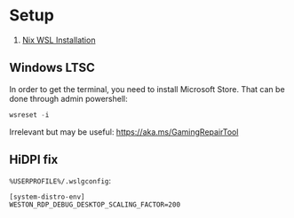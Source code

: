 # Setup

1. [Nix WSL Installation](https://nix-community.github.io/NixOS-WSL/index.html)

## Windows LTSC

In order to get the terminal, you need to install Microsoft Store. That can be done through admin powershell:

```powershell
wsreset -i
```

Irrelevant but may be useful: https://aka.ms/GamingRepairTool

## HiDPI fix

`%USERPROFILE%/.wslgconfig`:

```
[system-distro-env]
WESTON_RDP_DEBUG_DESKTOP_SCALING_FACTOR=200
```
